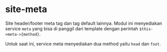 # site-meta

Site header/footer meta tag dan tag default lainnya. Modul ini menyediakan service
`meta` yang bisa di panggil dari template dengan perintah `$this->meta->{method}`.

Untuk saat ini, service meta menyediakan dua method yaitu `head` dan `foot`.